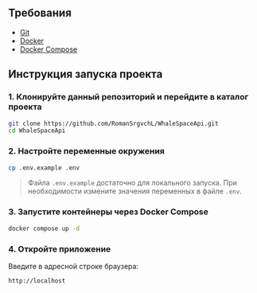 ## Требования

- [Git](https://git-scm.com/)
- [Docker](https://www.docker.com/)
- [Docker Compose](https://docs.docker.com/compose/)

## Инструкция запуска проекта

### 1. Клонируйте данный репозиторий и перейдите в каталог проекта

```bash
git clone https://github.com/RomanSrgvchL/WhaleSpaceApi.git
cd WhaleSpaceApi
```

### 2. Настройте переменные окружения

```bash
cp .env.example .env
```

> Файла `.env.example` достаточно для локального запуска. При необходимости измените значения переменных в файле `.env`.

### 3. Запустите контейнеры через Docker Compose

```bash
docker compose up -d
```

### 4. Откройте приложение

Введите в адресной строке браузера:

```
http://localhost
```